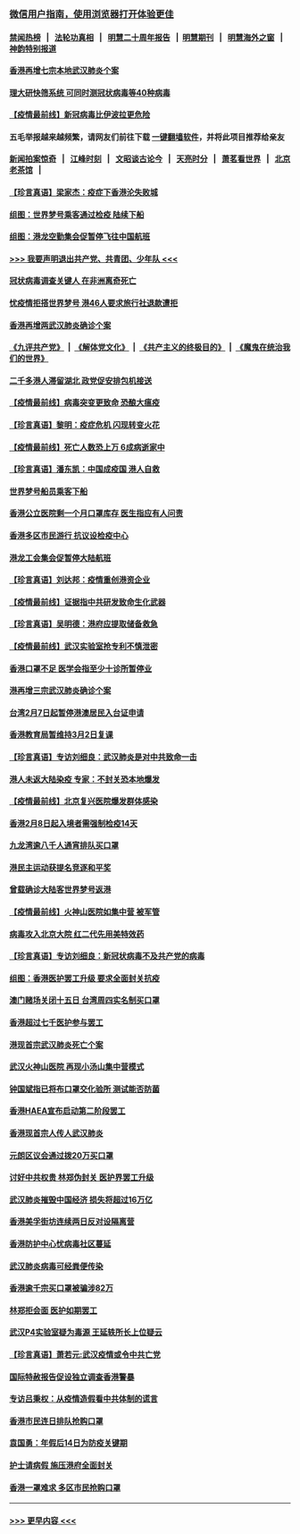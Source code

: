 ### [微信用户指南，使用浏览器打开体验更佳](https://github.com/gfw-breaker/banned-news1/blob/master/indexes/wechat-guide.md?t=0)
#### [禁闻热榜](热点新闻.md?t=0)  &nbsp;&nbsp;|&nbsp;&nbsp; [法轮功真相](https://github.com/gfw-breaker/truth/blob/master/README.md?t=0) &nbsp;&nbsp;|&nbsp;&nbsp; [明慧二十周年报告](https://github.com/gfw-breaker/mh-reports/blob/master/README.md?t=0) &nbsp;&nbsp;|&nbsp;&nbsp;[明慧期刊](https://github.com/gfw-breaker/mh-qikan) &nbsp;&nbsp;|&nbsp;&nbsp; [明慧海外之窗](https://github.com/gfw-breaker/mh-news/blob/master/README.md?t=0) &nbsp;&nbsp;|&nbsp;&nbsp; [神韵特别报道](https://github.com/gfw-breaker/mh-news/blob/master/shenyun.md?t=0)
#### [香港再增七宗本地武汉肺炎个案](../pages/nsc415/n11862405.md?t=02122111) 
#### [理大研快筛系统 可同时测冠状病毒等40种病毒](../pages/nsc415/n11862376.md?t=02122111) 
#### [【疫情最前线】新冠病毒比伊波拉更危险](../pages/nsc415/n11862199.md?t=02122111) 
#### 五毛举报越来越频繁，请网友们前往下载 [一键翻墙软件](https://github.com/gfw-breaker/ssr-accounts)，并将此项目推荐给亲友
#### [新闻拍案惊奇](https://github.com/gfw-breaker/banned-news1/blob/master/pages/link4.md) &nbsp;&nbsp;|&nbsp;&nbsp; [江峰时刻](https://github.com/gfw-breaker/banned-news1/blob/master/pages/link4.md) &nbsp;&nbsp;|&nbsp;&nbsp; [文昭谈古论今](https://github.com/gfw-breaker/banned-news1/blob/master/pages/link4.md) &nbsp;&nbsp;|&nbsp;&nbsp; [天亮时分](https://github.com/gfw-breaker/banned-news1/blob/master/pages/link4.md) &nbsp;&nbsp;|&nbsp;&nbsp; [萧茗看世界](https://github.com/gfw-breaker/banned-news1/blob/master/pages/link4.md) &nbsp;&nbsp;|&nbsp;&nbsp; [北京老茶馆](https://github.com/gfw-breaker/banned-news1/blob/master/pages/link4.md) &nbsp;&nbsp;|&nbsp;&nbsp; 
#### [【珍言真语】梁家杰：疫症下香港沦失败城](../pages/nsc415/n11861588.md?t=02122111) 
#### [组图：世界梦号乘客通过检疫 陆续下船](../pages/nsc415/n11858302.md?t=02122111) 
#### [组图：港龙空勤集会促暂停飞往中国航班](../pages/nsc415/n11858190.md?t=02122111) 
#### [>>> 我要声明退出共产党、共青团、少年队 <<<](https://github.com/begood0513/goodnews/blob/master/quit/letter.md) 
#### [冠状病毒调查关键人 在非洲离奇死亡](../pages/nsc415/n11859798.md?t=02122111) 
#### [忧疫情拒搭世界梦号 港46人要求旅行社退款遭拒](../pages/nsc415/n11859849.md?t=02122111) 
#### [香港再增两武汉肺炎确诊个案](../pages/nsc415/n11859833.md?t=02122111) 
#### [《九评共产党》](https://github.com/begood0513/9ping.md/blob/master/README.md) &nbsp;|&nbsp; [《解体党文化》](../../../../jtdwh.md/blob/master/README.md)  &nbsp;|&nbsp; [《共产主义的终极目的》](../../../../gczydzjmd.md/blob/master/README.md) &nbsp;|&nbsp; [《魔鬼在统治我们的世界》](../../../../mgztzwmdsj.md/blob/master/README.md) 
#### [二千多港人滞留湖北 政党促安排包机接送](../pages/nsc415/n11859831.md?t=02122111) 
#### [【疫情最前线】病毒突变更致命 恐酿大瘟疫](../pages/nsc415/n11859604.md?t=02122111) 
#### [【珍言真语】黎明：疫症危机 闪现转变火花](../pages/nsc415/n11859199.md?t=02122111) 
#### [【疫情最前线】死亡人数恐上万 6成病逝家中](../pages/nsc415/n11856687.md?t=02122111) 
#### [【珍言真语】潘东凯：中国成疫国 港人自救](../pages/nsc415/n11856962.md?t=02122111) 
#### [世界梦号船员乘客下船](../pages/nsc415/n11856883.md?t=02122111) 
#### [香港公立医院剩一个月口罩库存 医生指应有人问责](../pages/nsc415/n11856875.md?t=02122111) 
#### [香港多区市民游行 抗议设检疫中心](../pages/nsc415/n11856866.md?t=02122111) 
#### [港龙工会集会促暂停大陆航班](../pages/nsc415/n11856840.md?t=02122111) 
#### [【珍言真语】刘达邦：疫情重创港资企业](../pages/nsc415/n11854274.md?t=02122111) 
#### [【疫情最前线】证据指中共研发致命生化武器](../pages/nsc415/n11853087.md?t=02122111) 
#### [【珍言真语】吴明德：港府应提取储备救急](../pages/nsc415/n11852734.md?t=02122111) 
#### [【疫情最前线】武汉实验室抢专利不慎泄密](../pages/nsc415/n11850310.md?t=02122111) 
#### [香港口罩不足 医学会指至少十诊所暂停业](../pages/nsc415/n11850301.md?t=02122111) 
#### [港再增三宗武汉肺炎确诊个案](../pages/nsc415/n11850328.md?t=02122111) 
#### [台湾2月7日起暂停港澳居民入台证申请](../pages/nsc415/n11850304.md?t=02122111) 
#### [香港教育局暂维持3月2日复课](../pages/nsc415/n11850260.md?t=02122111) 
#### [【珍言真语】专访刘细良：武汉肺炎是对中共致命一击](../pages/nsc415/n11849934.md?t=02122111) 
#### [港人未返大陆染疫 专家：不封关恐本地爆发](../pages/nsc415/n11848021.md?t=02122111) 
#### [【疫情最前线】北京复兴医院爆发群体感染](../pages/nsc415/n11847626.md?t=02122111) 
#### [香港2月8日起入境者需强制检疫14天](../pages/nsc415/n11847658.md?t=02122111) 
#### [九龙湾逾八千人通宵排队买口罩](../pages/nsc415/n11847647.md?t=02122111) 
#### [港民主运动获提名竞逐和平奖](../pages/nsc415/n11847633.md?t=02122111) 
#### [曾载确诊大陆客世界梦号返港](../pages/nsc415/n11847608.md?t=02122111) 
#### [【疫情最前线】火神山医院如集中营 被军管](../pages/nsc415/n11847524.md?t=02122111) 
#### [病毒攻入北京大院 红二代先用美特效药](../pages/nsc415/n11847427.md?t=02122111) 
#### [【珍言真语】专访刘细良：新冠状病毒不及共产党的病毒](../pages/nsc415/n11847164.md?t=02122111) 
#### [组图：香港医护罢工升级 要求全面封关抗疫](../pages/nsc415/n11844107.md?t=02122111) 
#### [澳门赌场关闭十五日 台湾周四实名制买口罩](../pages/nsc415/n11845083.md?t=02122111) 
#### [香港超过七千医护参与罢工](../pages/nsc415/n11845051.md?t=02122111) 
#### [港现首宗武汉肺炎死亡个案](../pages/nsc415/n11844998.md?t=02122111) 
#### [武汉火神山医院 再现小汤山集中营模式](../pages/nsc415/n11844763.md?t=02122111) 
#### [钟国斌指已将布口罩交化验所 测试能否防菌](../pages/nsc415/n11842783.md?t=02122111) 
#### [香港HAEA宣布启动第二阶段罢工](../pages/nsc415/n11842723.md?t=02122111) 
#### [香港现首宗人传人武汉肺炎](../pages/nsc415/n11842766.md?t=02122111) 
#### [元朗区议会通过拨20万买口罩](../pages/nsc415/n11842754.md?t=02122111) 
#### [讨好中共权贵 林郑伪封关 医护界罢工升级](../pages/nsc415/n11842359.md?t=02122111) 
#### [武汉肺炎摧毁中国经济 损失将超过16万亿](../pages/nsc415/n11839723.md?t=02122111) 
#### [香港美孚街坊连续两日反对设隔离营](../pages/nsc415/n11839962.md?t=02122111) 
#### [香港防护中心忧病毒社区蔓延](../pages/nsc415/n11839933.md?t=02122111) 
#### [武汉肺炎病毒可经粪便传染](../pages/nsc415/n11839939.md?t=02122111) 
#### [香港逾千宗买口罩被骗涉82万](../pages/nsc415/n11839914.md?t=02122111) 
#### [林郑拒会面 医护如期罢工](../pages/nsc415/n11839892.md?t=02122111) 
#### [武汉P4实验室疑为毒源 王延轶所长上位疑云](../pages/nsc415/n11835543.md?t=02122111) 
#### [【珍言真语】萧若元:武汉疫情或令中共亡党](../pages/nsc415/n11829394.md?t=02122111) 
#### [国际特赦报告促设独立调查香港警暴](../pages/nsc415/n11833845.md?t=02122111) 
#### [专访吕秉权：从疫情造假看中共体制的谎言](../pages/nsc415/n11833813.md?t=02122111) 
#### [香港市民连日排队抢购口罩](../pages/nsc415/n11833794.md?t=02122111) 
#### [袁国勇：年假后14日为防疫关键期](../pages/nsc415/n11831088.md?t=02122111) 
#### [护士请病假 施压港府全面封关](../pages/nsc415/n11831030.md?t=02122111) 
#### [香港一罩难求 多区市民抢购口罩](../pages/nsc415/n11831002.md?t=02122111) 

----
#### [ >>> 更早内容 <<< ](../indexes/nsc415-earlier.md)
